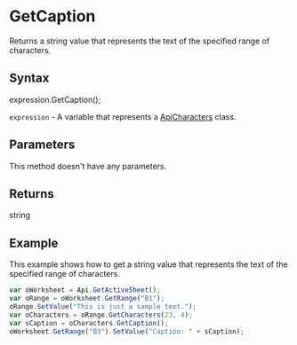 # GetCaption

Returns a string value that represents the text of the specified range of characters.

## Syntax

expression.GetCaption();

`expression` - A variable that represents a [ApiCharacters](../ApiCharacters.md) class.

## Parameters

This method doesn't have any parameters.

## Returns

string

## Example

This example shows how to get a string value that represents the text of the specified range of characters.

```javascript
var oWorksheet = Api.GetActiveSheet();
var oRange = oWorksheet.GetRange("B1");
oRange.SetValue("This is just a sample text.");
var oCharacters = oRange.GetCharacters(23, 4);
var sCaption = oCharacters.GetCaption();
oWorksheet.GetRange("B3").SetValue("Caption: " + sCaption);
```
